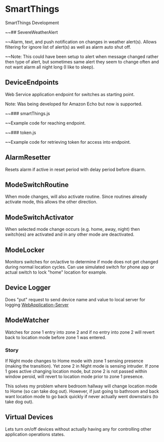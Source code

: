 # SmartThings
SmartThings Development

~~## SevereWeatherAlert

~~Alarm, text, and push notification on changes in weather alert(s). Allows filtering for ignore list of alert(s) as well as alarm auto shut off.  

~~Note: This could have been setup to alert when message changed rather then type of alert, but sometimes same alert they seem to change often and not want alarm all night long (I like to sleep).

## DeviceEndpoints

Web Service application endpoint for switches as starting point.

Note: Was being developed for Amazon Echo but now is supported.

~~### smartThings.js

~~Example code for reaching endpoint.

~~### token.js

~~Example code for retrieving token for access into endpoint.

## AlarmResetter

Resets alarm if active in reset period with delay period before disarm.

## ModeSwitchRoutine

When mode changes, will also activate routine. Since routines already activate mode, this allows the other direction.

## ModeSwitchActivator

When selected mode change occurs (e.g. home, away, night) then switch(es) are activated and in any other mode are deactivated.

## ModeLocker

Monitors switches for on/active to determine if mode does not get changed during normal location cycles. Can use simulated switch for phone app or actual switch to lock "home" location for example.

## Device Logger

Does "put" request to send device name and value to local server for logging [WebApplication-Server](https://github.com/justinlhudson/WebApplication-Server)

## ModeWatcher

Watches for zone 1 entry into zone 2 and if no entry into zone 2 will revert back to location mode before zone 1 was entered.

### Story

If Night mode changes to Home mode with zone 1 sensing presence (making the transition). Yet zone 2 in Night mode is sensing intruder.  If zone 1 goes active changing location mode, but zone 2 is not passed within window peroid, will revert to location mode prior to zone 1 presence.  

This solves my problem where bedroom hallway will change location mode to Home (so can take dog out).  However, if just going to bathroom and back want location mode to go back quickly if never actually went downstairs (to take dog out).

## Virtual Devices

Lets turn on/off devices without actually having any for controlling other application operations states.
